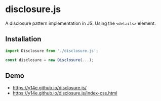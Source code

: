 # disclosure.js
A disclosure pattern implementation in JS. Using the `<details>` element.
## Installation
```js
import Disclosure from './disclosure.js';

const disclosure = new Disclosure(...);
```
## Demo
- https://y14e.github.io/disclosure.js/
- https://y14e.github.io/disclosure.js/index-css.html
